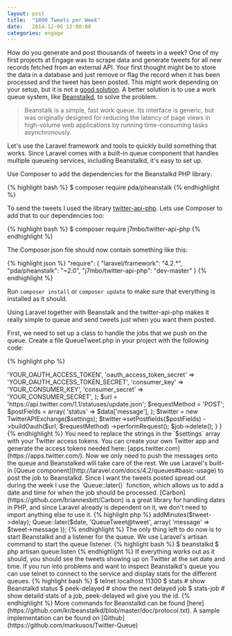 ```yaml
---
layout: post
title:  "1000 Tweets per Week"
date:   2014-12-06 12:00:00
categories: engage
---
```


How do you generate and post thousands of tweets in a week? One of my first projects at Engage was to scrape data and generate tweets for all new records fetched from an external API. Your first thought might be to store the data in a database and just remove or flag the record when it has been processed and the tweet has been posted. This might work depending on your setup, but it is not a [good solution](http://programmers.stackexchange.com/questions/231410/why-database-as-queue-so-bad). A better solution is to use a work queue system, like [Beanstalkd](http://kr.github.io/beanstalkd/), to solve the problem.

> Beanstalk is a simple, fast work queue.
> Its interface is generic, but was originally designed for reducing the latency of page views in high-volume web applications by running time-consuming tasks asynchronously.

Let's use the Laravel framework and tools to quickly build something that works. Since Laravel comes with a built-in queue component that handles multiple queueing services, including Beanstalkd, it's easy to set up.

Use Composer to add the dependencies for the Beanstalkd PHP library:

{% highlight bash %}
$ composer require pda/pheanstalk
{% endhighlight %}

To send the tweets I used the library [twitter-api-php](https://github.com/J7mbo/twitter-api-php). Lets use Composer to add that to our dependencies too:

{% highlight bash %}
$ composer require j7mbo/twitter-api-php
{% endhighlight %}

The Composer.json file should now contain something like this:

{% highlight json %}
"require": {
	"laravel/framework": "4.2.*",
	"pda/pheanstalk": "~2.0",
	"j7mbo/twitter-api-php": "dev-master"
}
{% endhighlight %}

Run `composer install` or `composer update` to make sure that everything is installed as it should.

Using Laravel together with Beanstalk and the twitter-api-php makes it really simple to queue and send tweets just when you want them posted.

First, we need to set up a class to handle the jobs that we push on the queue. Create a file QueueTweet.php in your project with the following code:

{% highlight php %}
<?php

class QueueTweet {

  public function tweet($job, $data)
  {
	$settings = array(
	  'oauth_access_token' => 'YOUR_OAUTH_ACCESS_TOKEN',
	  'oauth_access_token_secret' => 'YOUR_OAUTH_ACCESS_TOKEN_SECRET',
	  'consumer_key' => 'YOUR_CONSUMER_KEY',
	  'consumer_secret' => 'YOUR_CONSUMER_SECRET',
	);

	$url = 'https://api.twitter.com/1.1/statuses/update.json';
	$requestMethod = 'POST';

	$postFields = array(
	  'status' => $data['message'],
	);

	$twitter = new TwitterAPIExchange($settings);

	$twitter->setPostfields($postFields)
	  ->buildOauth($url, $requestMethod)
	  ->performRequest();

	$job->delete();
  }
}
{% endhighlight %}

You need to replace the strings in the `$settings` array with your Twitter access tokens. You can create your own Twitter app and generate the access tokens needed here: [apps.twitter.com](https://apps.twitter.com/).

Now we only need to push the messages onto the queue and Beanstalked will take care of the rest.

We use Laravel's built-in [Queue component](http://laravel.com/docs/4.2/queues#basic-usage)  to post the job to Beanstalkd. Since I want the tweets posted spread out during the week I use the `Queue::later()` function, which allows us to add a date and time for when the job should be processed. [Carbon](https://github.com/briannesbitt/Carbon) is a great library for handling dates in PHP, and since Laravel already is dependent on it, we don't need to import anything else to use it.

{% highlight php %}
<?php

$date = Carbon::now()->addMinutes($tweet->delay);
Queue::later($date, 'QueueTweet@tweet',
  array(
	'message' => $tweet->message
  ));
{% endhighlight %}

The only thing left to do now is to start Beanstalkd and a listener for the queue. We use Laravel's artisan command to start the queue listener.

{% highlight bash %}
$ beanstalkd
$ php artisan queue:listen
{% endhighlight %}

If everything works out as it should, you should see the tweets showing up on Twitter at the set date and time.

If you run into problems and want to inspect Beanstalkd's queue you can use telnet to connect to the service and display stats for the different queues.

{% highlight bash %}
$ telnet localhost 11300
$ stats			# show Beanstalkd status
$ peek-delayed 		# show the next delayed job
$ stats-job <id>	# show detaild stats of a job, peek-delayed wil give you the id.
{% endhighlight %}

More commands for Beanstalkd can be found [here](https://github.com/kr/beanstalkd/blob/master/doc/protocol.txt).

A sample implementation can be found on [Github](https://github.com/markusos/Twitter-Queue)
